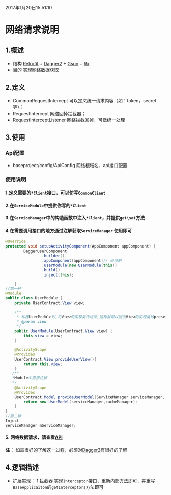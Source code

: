2017年1月20日15:51:10
# 网络请求说明

##  1.概述
 - 结构
 [Retrofit](https://github.com/square/retrofit) +
[Dagger2](https://google.github.io/dagger/) + [Gson](https://github.com/google/gson) +                 [Rx](http://reactivex.io/)
 - 目的
 实现网络数据获取

## 2.定义
 - CommonRequestIntercept 可以定义统一请求内容（如：token，secret等）；
 - RequestIntercept 网络回掉拦截器；
 - RequestInterceptListener 网络拦截回掉，可做统一处理


## 3.使用
### Api配置
  - baseproject/config/ApiConfig 网络根域名、api接口配置
###

### 使用说明
#### 1.定义需要的`*Client`接口，可以仿写`CommonClient`

#### 2.在`ServiceModule`中提供你写的`*Client`

#### 3.在`ServiceManager`中的构造函数中注入`*Client`，并提供`get\set`方法

#### 4.在需要调用接口的地方通过注解获取`ServiceManager` 使用即可
```java
@Override
protected void setupActivityComponent(AppComponent appComponent) {
        DaggerUserComponent
                .builder()
                .appComponent(appComponent)// 必须的
                .userModule(new UserModule(this))
                .build()
                .inject(this);

    }
//第一种
@Module
public class UserModule {
    private UserContract.View view;

    /**
     * 构建UserModule时,将View的实现类传进来,这样就可以提供View的实现类给presenter
     * @param view
     */
    public UserModule(UserContract.View view) {
        this.view = view;
    }

    @ActivityScope
    @Provides
    UserContract.View provideUserView(){
        return this.view;
    }
   /**
   *Module中直接注解
   */
    @ActivityScope
    @Provides
    UserContract.Model provideUserModel(ServiceManager serviceManager, CacheManager cacheManager){
        return new UserModel(serviceManager,cacheManager);
    }
}
//第二种
Inject
ServiceManager mServiceManager;

```

#### 5. 网络数据请求，请查看[API](../app/API.md)
**注：**
如需很好的了解这一过程，必须对[Dagger2](DAGGER2.md)有很好的了解
## 4.逻辑描述

 - 扩展实现：
 1.拦截器
实现`Interceptor`接口，重新内部方法即可，并重写`BaseApplicaiton`的`getInterceptors`方法即可



